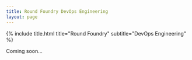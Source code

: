 ```yaml
---
title: Round Foundry DevOps Engineering
layout: page
---
```


{% include title.html title="Round Foundry" subtitle="DevOps Engineering" %}

Coming soon...
